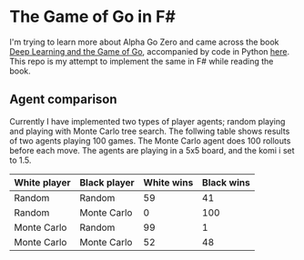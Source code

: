 # The Game of Go in F#
I'm trying to learn more about Alpha Go Zero and came across the book [Deep Learning and the Game of Go](https://www.manning.com/books/deep-learning-and-the-game-of-go), accompanied by code in Python [here](https://github.com/maxpumperla/deep_learning_and_the_game_of_go).
This repo is my attempt to implement the same in F# while reading the book.
## Agent comparison
Currently I have implemented two types of player agents; random playing and playing with Monte Carlo tree search. The follwing table shows results of two agents playing 100 games. The Monte Carlo agent does 100 rollouts before each move.
The agents are playing in a 5x5 board, and the komi i set to 1.5.

White player | Black player | White wins | Black wins
------------ | -------------|------------|-----------
Random | Random | 59 | 41
Random | Monte Carlo | 0 | 100
Monte Carlo | Random | 99 | 1
Monte Carlo | Monte Carlo | 52 | 48
